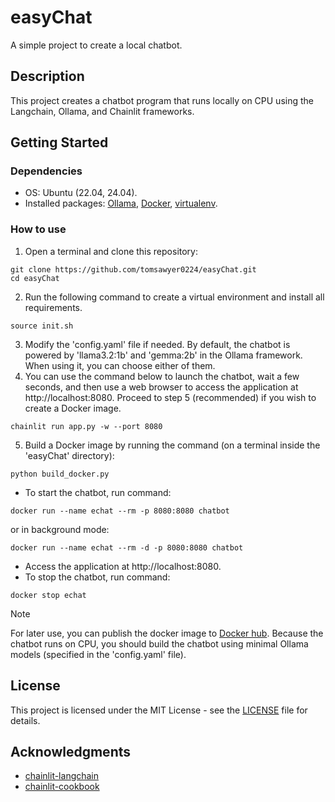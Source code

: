 # easyChat

A simple project to create a local chatbot.

## Description

This project creates a chatbot program that runs locally on CPU using the Langchain, Ollama, and Chainlit frameworks.

## Getting Started

### Dependencies

* OS: Ubuntu (22.04, 24.04).
* Installed packages: [Ollama](https://ollama.com/download/linux), [Docker](https://docs.docker.com/engine/install/ubuntu/), [virtualenv](https://virtualenv.pypa.io/en/latest/installation.html).

### How to use

1. Open a terminal and clone this repository:

```
git clone https://github.com/tomsawyer0224/easyChat.git
cd easyChat
```
2. Run the following command to create a virtual environment and install all requirements.
```
source init.sh
```
3. Modify the 'config.yaml' file if needed. By default, the chatbot is powered by 'llama3.2:1b' and 'gemma:2b' in the Ollama framework. When using it, you can choose either of them.
4. You can use the command below to launch the chatbot, wait a few seconds, and then use a web browser to access the application at http://localhost:8080. Proceed to step 5 (recommended) if you wish to create a Docker image.
```
chainlit run app.py -w --port 8080
```

5. Build a Docker image by running the command (on a terminal inside the 'easyChat' directory):
```
python build_docker.py
```
* To start the chatbot, run command:
```
docker run --name echat --rm -p 8080:8080 chatbot
```
or in background mode:
```
docker run --name echat --rm -d -p 8080:8080 chatbot
```
* Access the application at http://localhost:8080.
* To stop the chatbot, run command:
```
docker stop echat
```
> [!Note]
> For later use, you can publish the docker image to [Docker hub](https://hub.docker.com/). Because the chatbot runs on CPU, you should build the chatbot using minimal Ollama models (specified in the 'config.yaml' file).

## License

This project is licensed under the MIT License - see the [LICENSE](./LICENSE) file for details.

## Acknowledgments
* [chainlit-langchain](https://docs.chainlit.io/integrations/langchain)
* [chainlit-cookbook](https://github.com/Chainlit/cookbook/tree/main/aws-ecs-deployment)
